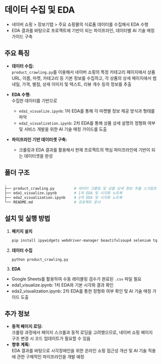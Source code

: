 # 데이터 수집 및 EDA

- 네이버 쇼핑 > 장보기탭 > 주요 쇼핑몰의 식료품 데이터를 수집해서 EDA 수행
- EDA 결과를 바탕으로 프로젝트에 기반이 되는 파이프라인, 데이터별 AI 기술 매칭 가이드 구축

## 주요 특징

- **데이터 수집:**  
  `product_crawling.py`를 이용해서 네이버 쇼핑의 특정 카테고리 페이지에서 상품 URL, 이름, 마켓, 카테고리 등 기본 정보를 수집하고, 각 상품의 상세 페이지에서 썸네일, 가격, 별점, 상세 이미지 및 텍스트, 리뷰 개수 등의 정보를 추출

- **EDA 수행:**  
  수집한 데이터를 기반으로  
  - `eda1_visualize.ipynb`: 1차 EDA를 통해 각 마켓별 정보 제공 방식과 형태를 파악
  - `eda2_visualization.ipynb`: 2차 EDA를 통해 상품 상세 설명의 정형화 여부 및 서비스 개발을 위한 AI 기술 매칭 가이드를 도출

- **파이프라인 기반 데이터셋 구축:**  
  - 크롤링과 EDA 결과를 활용해서 현재 프로젝트의 핵심 파이프라인에 기반이 되는 데이터셋을 완성

## 폴더 구조
```bash
.
├── product_crawling.py         # 데이터 크롤링 및 상품 상세 정보 추출 스크립트
├── eda1_visualize.ipynb        # 1차 EDA 및 시각화 노트북
├── eda2_visualization.ipynb    # 2차 EDA 및 시각화 노트북
└── README.md                   # 프로젝트 문서
```

## 설치 및 실행 방법

1. **패키지 설치**  
   ```bash
   pip install ipywidgets webdriver-manager beautifulsoup4 selenium tqdm
   ```  

2. **데이터 수집**  
   ```bash
   python product_crawling.py
   ```

3. **EDA**  
  - Google Sheets를 활용하여 수동 레이블링 검수가 완료된 `.csv` 파일 필요
  - eda1_visualize.ipynb: 1차 EDA와 기본 시각화 결과 확인
  - eda2_visualization.ipynb: 2차 EDA를 통한 정형화 여부 확인 및 AI 기술 매칭 가이드 도출  

## 추가 정보
- **동적 페이지 로딩:**  
   크롤링 과정에서 페이지 스크롤과 동적 로딩을 고려했으므로, 네이버 쇼핑 페이지 구조 변경 시 코드 업데이트가 필요할 수 있음
- **향후 계획:**  
   EDA 결과를 바탕으로 시각장애인을 위한 온라인 쇼핑 접근성 개선 및 AI 기술 적용에 관한 구체적인 파이프라인을 개발 예정
